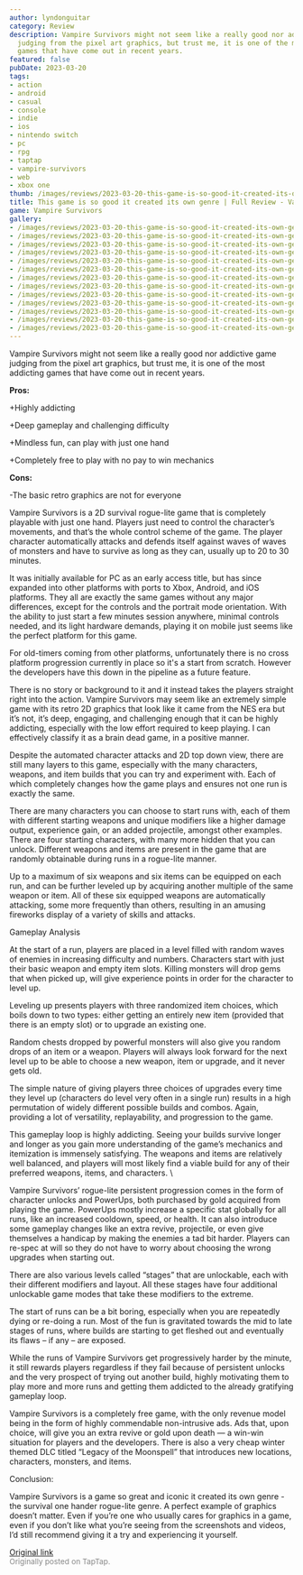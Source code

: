 ```yaml
---
author: lyndonguitar
category: Review
description: Vampire Survivors might not seem like a really good nor addictive game
  judging from the pixel art graphics, but trust me, it is one of the most addicting
  games that have come out in recent years.
featured: false
pubDate: 2023-03-20
tags:
- action
- android
- casual
- console
- indie
- ios
- nintendo switch
- pc
- rpg
- taptap
- vampire-survivors
- web
- xbox one
thumb: /images/reviews/2023-03-20-this-game-is-so-good-it-created-its-own-genre--full-review---vampire-survivors-0.avif
title: This game is so good it created its own genre | Full Review - Vampire Survivors
game: Vampire Survivors
gallery:
- /images/reviews/2023-03-20-this-game-is-so-good-it-created-its-own-genre--full-review---vampire-survivors-0.avif
- /images/reviews/2023-03-20-this-game-is-so-good-it-created-its-own-genre--full-review---vampire-survivors-1.avif
- /images/reviews/2023-03-20-this-game-is-so-good-it-created-its-own-genre--full-review---vampire-survivors-2.avif
- /images/reviews/2023-03-20-this-game-is-so-good-it-created-its-own-genre--full-review---vampire-survivors-3.avif
- /images/reviews/2023-03-20-this-game-is-so-good-it-created-its-own-genre--full-review---vampire-survivors-4.avif
- /images/reviews/2023-03-20-this-game-is-so-good-it-created-its-own-genre--full-review---vampire-survivors-5.avif
- /images/reviews/2023-03-20-this-game-is-so-good-it-created-its-own-genre--full-review---vampire-survivors-6.avif
- /images/reviews/2023-03-20-this-game-is-so-good-it-created-its-own-genre--full-review---vampire-survivors-7.avif
- /images/reviews/2023-03-20-this-game-is-so-good-it-created-its-own-genre--full-review---vampire-survivors-8.avif
- /images/reviews/2023-03-20-this-game-is-so-good-it-created-its-own-genre--full-review---vampire-survivors-9.avif
- /images/reviews/2023-03-20-this-game-is-so-good-it-created-its-own-genre--full-review---vampire-survivors-10.avif
- /images/reviews/2023-03-20-this-game-is-so-good-it-created-its-own-genre--full-review---vampire-survivors-11.avif
- /images/reviews/2023-03-20-this-game-is-so-good-it-created-its-own-genre--full-review---vampire-survivors-12.avif
---
```

Vampire Survivors might not seem like a really good nor addictive game judging from the pixel art graphics, but trust me, it is one of the most addicting games that have come out in recent years.


**Pros:**


+Highly addicting

+Deep gameplay and challenging difficulty

+Mindless fun, can play with just one hand

+Completely free to play with no pay to win mechanics


**Cons:**


-The basic retro graphics are not for everyone

Vampire Survivors is a 2D survival rogue-lite game that is completely playable with just one hand. Players just need to control the character’s movements, and that’s the whole control scheme of the game. The player character automatically attacks and defends itself against waves of waves of monsters and have to survive as long as they can, usually up to 20 to 30 minutes.

It was initially available for PC as an early access title, but has since expanded into other platforms with ports to Xbox, Android, and iOS platforms. They all are exactly the same games without any major differences, except for the controls and the portrait mode orientation. With the ability to just start a few minutes session anywhere, minimal controls needed, and its light hardware demands, playing it on mobile just seems like the perfect platform for this game.

For old-timers coming from other platforms, unfortunately there is no cross platform progression currently in place so it's a start from scratch. However the developers have this down in the pipeline as a future feature.

There is no story or background to it and it instead takes the players straight right into the action. Vampire Survivors may seem like an extremely simple game with its retro 2D graphics that look like it came from the NES era but it’s not, it’s deep, engaging, and challenging enough that it can be highly addicting, especially with the low effort required to keep playing. I can effectively classify it as a brain dead game, in a positive manner.

Despite the automated character attacks and 2D top down view, there are still many layers to this game, especially with the many characters, weapons, and item builds that you can try and experiment with. Each of which completely changes how the game plays and ensures not one run is exactly the same.

There are many characters you can choose to start runs with, each of them with different starting weapons and unique modifiers like a higher damage output, experience gain, or an added projectile, amongst other examples. There are four starting characters, with many more hidden that you can unlock. Different weapons and items are present in the game that are randomly obtainable during runs in a rogue-lite manner.

Up to a maximum of six weapons and six items can be equipped on each run, and can be further leveled up by acquiring another multiple of the same weapon or item. All of these six equipped weapons are automatically attacking, some more frequently than others, resulting in an amusing fireworks display of a variety of skills and attacks.

Gameplay Analysis

At the start of a run, players are placed in a level filled with random waves of enemies in increasing difficulty and numbers. Characters start with just their basic weapon and empty item slots. Killing monsters will drop gems that when picked up, will give experience points in order for the character to level up.

Leveling up presents players with three randomized item choices, which boils down to two types: either getting an entirely new item (provided that there is an empty slot) or to upgrade an existing one.

Random chests dropped by powerful monsters will also give you random drops of an item or a weapon. Players will always look forward for the next level up to be able to choose a new weapon, item or upgrade, and it never gets old.

The simple nature of giving players three choices of upgrades every time they level up (characters do level very often in a single run) results in a high permutation of widely different possible builds and combos. Again, providing a lot of versatility, replayability, and progression to the game.

This gameplay loop is highly addicting. Seeing your builds survive longer and longer as you gain more understanding of the game’s mechanics and itemization is immensely satisfying. The weapons and items are relatively well balanced, and players will most likely find a viable build for any of their preferred weapons, items, and characters. \

Vampire Survivors’ rogue-lite persistent progression comes in the form of character unlocks and PowerUps, both purchased by gold acquired from playing the game. PowerUps mostly increase a specific stat globally for all runs, like an increased cooldown, speed, or health. It can also introduce some gameplay changes like an extra revive, projectile, or even give themselves a handicap by making the enemies a tad bit harder. Players can re-spec at will so they do not have to worry about choosing the wrong upgrades when starting out.

There are also various levels called “stages” that are unlockable, each with their different modifiers and layout. All these stages have four additional unlockable game modes that take these modifiers to the extreme.

The start of runs can be a bit boring, especially when you are repeatedly dying or re-doing a run. Most of the fun is gravitated towards the mid to late stages of runs, where builds are starting to get fleshed out and eventually its flaws – if any – are exposed.

While the runs of Vampire Survivors get progressively harder by the minute, it still rewards players regardless if they fail because of persistent unlocks and the very prospect of trying out another build, highly motivating them to play more and more runs and getting them addicted to the already gratifying gameplay loop.

Vampire Survivors is a completely free game, with the only revenue model being in the form of highly commendable non-intrusive ads. Ads that, upon choice, will give you an extra revive or gold upon death — a win-win situation for players and the developers. There is also a very cheap winter themed DLC titled “Legacy of the Moonspell” that introduces new locations, characters, monsters, and items.

Conclusion:

Vampire Survivors is a game so great and iconic it created its own genre - the survival one hander rogue-lite genre. A perfect example of graphics doesn’t matter. Even if you’re one who usually cares for graphics in a game, even if you don’t like what you’re seeing from the screenshots and videos, I’d still recommend giving it a try and experiencing it yourself.

[Original link](https://www.taptap.io/post/4844676)<br><span style="font-size: 0.95em; color: #888;">Originally posted on TapTap.</span>
